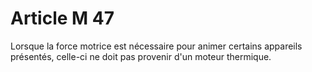 # Article M 47

Lorsque la force motrice est nécessaire pour animer certains appareils présentés, celle-ci ne doit pas provenir d'un moteur thermique.
